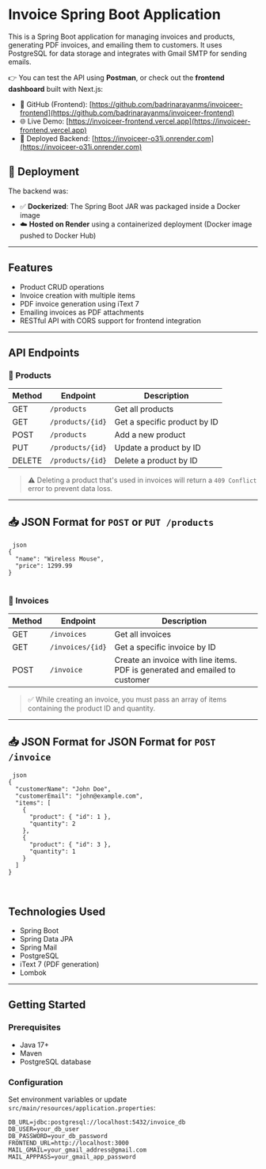 # Invoice Spring Boot Application

This is a Spring Boot application for managing invoices and products, generating PDF invoices, and emailing them to customers. It uses PostgreSQL for data storage and integrates with Gmail SMTP for sending emails.

👉 You can test the API using **Postman**, or check out the **frontend dashboard** built with Next.js:
- 🔗 GitHub (Frontend): [https://github.com/badrinarayanms/invoiceer-frontend](https://github.com/badrinarayanms/invoiceer-frontend)
- 🌐 Live Demo: [https://invoiceer-frontend.vercel.app](https://invoiceer-frontend.vercel.app)
- 🚀 Deployed Backend: [https://invoiceer-o31i.onrender.com](https://invoiceer-o31i.onrender.com)
  
## 🚀 Deployment

The backend was:
- ✅ **Dockerized**: The Spring Boot JAR was packaged inside a Docker image
- ☁️ **Hosted on Render** using a containerized deployment (Docker image pushed to Docker Hub)



---

## Features

- Product CRUD operations
- Invoice creation with multiple items
- PDF invoice generation using iText 7
- Emailing invoices as PDF attachments
- RESTful API with CORS support for frontend integration

---

## API Endpoints

### 🔹 Products

| Method | Endpoint             | Description                         |
|--------|----------------------|-------------------------------------|
| GET    | `/products`          | Get all products                    |
| GET    | `/products/{id}`     | Get a specific product by ID        |
| POST   | `/products`          | Add a new product                   |
| PUT    | `/products/{id}`     | Update a product by ID              |
| DELETE | `/products/{id}`     | Delete a product by ID              |

> ⚠️ Deleting a product that's used in invoices will return a `409 Conflict` error to prevent data loss.

---
## 📥 JSON Format for `POST` or `PUT /products`


<pre> <code>json
{
  "name": "Wireless Mouse",
  "price": 1299.99
}
</code> </pre>

### 🔹 Invoices

| Method | Endpoint             | Description                            |
|--------|----------------------|----------------------------------------|
| GET    | `/invoices`          | Get all invoices                       |
| GET    | `/invoices/{id}`     | Get a specific invoice by ID           |
| POST   | `/invoice`           | Create an invoice with line items. PDF is generated and emailed to customer |

> ✅ While creating an invoice, you must pass an array of items containing the product ID and quantity.

---
## 📥 JSON Format for JSON Format for `POST /invoice`


<pre> <code>json
{
  "customerName": "John Doe",
  "customerEmail": "john@example.com",
  "items": [
    {
      "product": { "id": 1 },
      "quantity": 2
    },
    {
      "product": { "id": 3 },
      "quantity": 1
    }
  ]
}

</code> </pre>

## Technologies Used

- Spring Boot
- Spring Data JPA
- Spring Mail
- PostgreSQL
- iText 7 (PDF generation)
- Lombok

---

## Getting Started

### Prerequisites

- Java 17+
- Maven
- PostgreSQL database

### Configuration

Set environment variables or update `src/main/resources/application.properties`:

```properties
DB_URL=jdbc:postgresql://localhost:5432/invoice_db
DB_USER=your_db_user
DB_PASSWORD=your_db_password
FRONTEND_URL=http://localhost:3000
MAIL_GMAIL=your_gmail_address@gmail.com
MAIL_APPPASS=your_gmail_app_password
